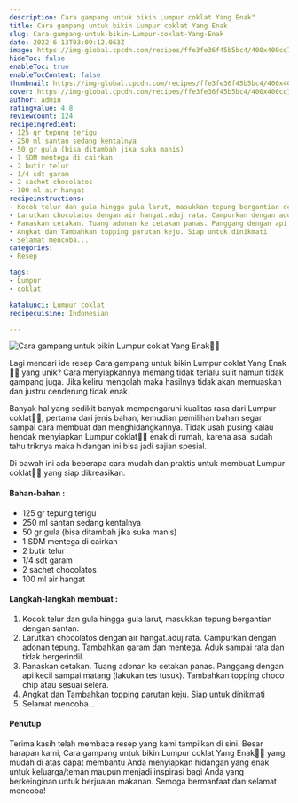 ```yaml
---
description: Cara gampang untuk bikin Lumpur coklat Yang Enak"
title: Cara gampang untuk bikin Lumpur coklat Yang Enak
slug: Cara-gampang-untuk-bikin-Lumpur-coklat-Yang-Enak
date: 2022-6-13T03:09:12.063Z
image: https://img-global.cpcdn.com/recipes/ffe3fe36f45b5bc4/400x400cq70/photo.jpg
hideToc: false
enableToc: true
enableTocContent: false
thumbnail: https://img-global.cpcdn.com/recipes/ffe3fe36f45b5bc4/400x400cq70/photo.jpg
cover: https://img-global.cpcdn.com/recipes/ffe3fe36f45b5bc4/400x400cq70/photo.jpg
author: admin
ratingvalue: 4.8
reviewcount: 124
recipeingredient:
- 125 gr tepung terigu
- 250 ml santan sedang kentalnya
- 50 gr gula (bisa ditambah jika suka manis)
- 1 SDM mentega di cairkan
- 2 butir telur
- 1/4 sdt garam
- 2 sachet chocolatos
- 100 ml air hangat
recipeinstructions:
- Kocok telur dan gula hingga gula larut, masukkan tepung bergantian dengan santan.
- Larutkan chocolatos dengan air hangat.aduj rata. Campurkan dengan adonan tepung. Tambahkan garam dan mentega. Aduk sampai rata dan tidak bergerindil.
- Panaskan cetakan. Tuang adonan ke cetakan panas. Panggang dengan api kecil sampai matang (lakukan tes tusuk). Tambahkan topping choco chip atau sesuai selera.
- Angkat dan Tambahkan topping parutan keju. Siap untuk dinikmati
- Selamat mencoba...
categories:
- Resep

tags:
- Lumpur
- coklat

katakunci: Lumpur coklat
recipecuisine: Indonesian

---
```


![Cara gampang untuk bikin Lumpur coklat Yang Enak👩‍🍳](https://img-global.cpcdn.com/recipes/ffe3fe36f45b5bc4/400x400cq70/photo.jpg)

Lagi mencari ide resep Cara gampang untuk bikin Lumpur coklat Yang Enak👩‍🍳 yang unik? Cara menyiapkannya memang tidak terlalu sulit namun tidak gampang juga. Jika keliru mengolah maka hasilnya tidak akan memuaskan dan justru cenderung tidak enak.

Banyak hal yang sedikit banyak mempengaruhi kualitas rasa dari Lumpur coklat👩‍🍳, pertama dari jenis bahan, kemudian pemilihan bahan segar sampai cara membuat dan menghidangkannya. Tidak usah pusing kalau hendak menyiapkan Lumpur coklat👩‍🍳 enak di rumah, karena asal sudah tahu triknya maka hidangan ini bisa jadi sajian spesial.

Di bawah ini ada beberapa cara mudah dan praktis untuk membuat Lumpur coklat👩‍🍳 yang siap dikreasikan.

<!--inarticleads1-->

#### Bahan-bahan :

- 125 gr tepung terigu
- 250 ml santan sedang kentalnya
- 50 gr gula (bisa ditambah jika suka manis)
- 1 SDM mentega di cairkan
- 2 butir telur
- 1/4 sdt garam
- 2 sachet chocolatos
- 100 ml air hangat

<!--inarticleads2-->

#### Langkah-langkah membuat :

1. Kocok telur dan gula hingga gula larut, masukkan tepung bergantian dengan santan.
1. Larutkan chocolatos dengan air hangat.aduj rata. Campurkan dengan adonan tepung. Tambahkan garam dan mentega. Aduk sampai rata dan tidak bergerindil.
1. Panaskan cetakan. Tuang adonan ke cetakan panas. Panggang dengan api kecil sampai matang (lakukan tes tusuk). Tambahkan topping choco chip atau sesuai selera.
1. Angkat dan Tambahkan topping parutan keju. Siap untuk dinikmati
1. Selamat mencoba...

#### Penutup

Terima kasih telah membaca resep yang kami tampilkan di sini. Besar harapan kami, Cara gampang untuk bikin Lumpur coklat Yang Enak👩‍🍳 yang mudah di atas dapat membantu Anda menyiapkan hidangan yang enak untuk keluarga/teman maupun menjadi inspirasi bagi Anda yang berkeinginan untuk berjualan makanan. Semoga bermanfaat dan selamat mencoba!